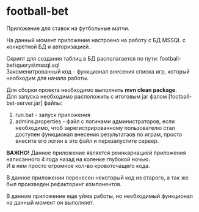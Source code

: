 # football-bet

Приложение для ставок на футбольные матчи.  

На данный момент приложение настроено на работу с БД MSSQL с конкретной БД и авторизацией.  

Скрипт для создания таблиц в БД располагается по пути: football-bet\querys\mssql.sql  
Закоменитрованный код - функционал внесения списка игр, который необходим для начала работы.

Для сборки проекта необходимо выполнить **mvn clean package**.  
Для запуска необходимо расположить с итоговым jar фалом [football-bet-server.jar] файлы:  
1. run.bat - запуск приложения
1. admins.properties - файл с логинами администраторов, если необходимо, 
чтоб зарегистрированному пользователю стал доступен функционал внесения результатаов по играм, 
просто внесите его логин в это файл и перезапустите сервер.


**ВАЖНО!** Данное приложение является реинкарнацией приложения написанного 4 года назад на коленке глубокой ночью.   
И в нем просто огромное кол-во кровоточащего кода.

В данное приложении перенесен некоторый код из старого, а так же был произведен рефакторинг компонентов.

В данном приложение еще уйма работы, но необходимый функционал на данный момент он выполняет.


